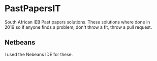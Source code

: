 # PastPapersIT


South African IEB Past papers solutions. These solutions where done in 2019 so if anyone finds a problem, don't throw a fit, throw a pull request.



## Netbeans

I used the Nebeans IDE for these.
